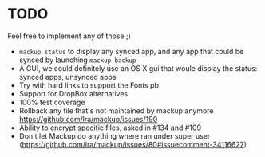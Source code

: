 # TODO

Feel free to implement any of those ;)

- `mackup status` to display any synced app, and any app that could be synced
    by launching `mackup backup`
- A GUI, we could definitely use an OS X gui that woule display the status:
    synced apps, unsynced apps
- Try with hard links to support the Fonts pb
- Support for DropBox alternatives
- 100% test coverage
- Rollback any file that's not maintained by mackup anymore https://github.com/lra/mackup/issues/190
- Ability to encrypt specific files, asked in #134 and #109
- Don't let Mackup do anything where ran under super user (https://github.com/lra/mackup/issues/80#issuecomment-34116627)
